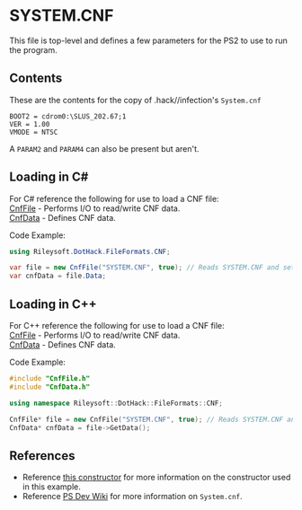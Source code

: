 # SYSTEM.CNF
This file is top-level and defines a few parameters for the PS2 to use to run the program.

## Contents
These are the contents for the copy of .hack//infection's ``System.cnf``
```
BOOT2 = cdrom0:\SLUS_202.67;1
VER = 1.00
VMODE = NTSC

```

A ``PARAM2`` and ``PARAM4`` can also be present but aren't.

## Loading in C#
For C# reference the following for use to load a CNF file:  
[CnfFile](https://github.com/i-am-Riley/dothack/blob/main/cs/Rileysoft.DotHack/Rileysoft.DotHack/FileFormats/CNF/CnfFile.cs) - Performs I/O to read/write CNF data.  
[CnfData](https://github.com/i-am-Riley/dothack/blob/main/cs/Rileysoft.DotHack/Rileysoft.DotHack/FileFormats/CNF/CnfData.cs) - Defines CNF data.  

Code Example:
```cs
using Rileysoft.DotHack.FileFormats.CNF;

var file = new CnfFile("SYSTEM.CNF", true); // Reads SYSTEM.CNF and sets the underlying data to readonly.
var cnfData = file.Data;
```

## Loading in C++
For C++ reference the following for use to load a CNF file:  
[CnfFile](https://github.com/i-am-Riley/dothack/blob/main/cpp/Rileysoft.DotHack/Rileysoft.DotHack/CnfFile.h) - Performs I/O to read/write CNF data.  
[CnfData](https://github.com/i-am-Riley/dothack/blob/main/cpp/Rileysoft.DotHack/Rileysoft.DotHack/CnfData.h) - Defines CNF data.

Code Example:
```cpp
#include "CnfFile.h"
#include "CnfData.h"

using namespace Rileysoft::DotHack::FileFormats::CNF;

CnfFile* file = new CnfFile("SYSTEM.CNF", true); // Reads SYSTEM.CNF and sets the underlying data to readonly.
CnfData* cnfData = file->GetData();
```

## References
- Reference [this constructor](https://github.com/i-am-Riley/dothack/blob/2e1323c5b0c44c8092cf7bfc0e69eeb2741f4ecf/cs/Rileysoft.DotHack/Rileysoft.DotHack/FileFormats/CNF/CnfFile.cs#L32) for more information on the constructor used in this example.
- Reference [PS Dev Wiki](https://www.psdevwiki.com/ps2/System.cnf) for more information on ``System.cnf``.

